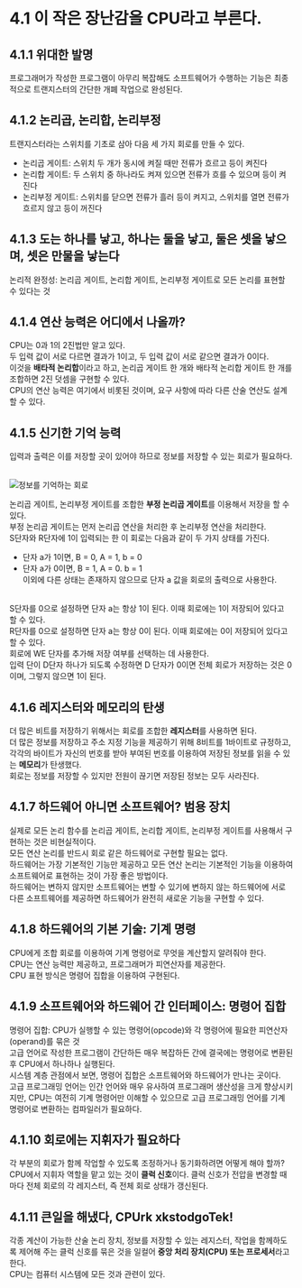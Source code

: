 # 4.1 이 작은 장난감을 CPU라고 부른다.

## 4.1.1 위대한 발명

프로그래머가 작성한 프로그램이 아무리 복잡해도 소프트웨어가 수행하는 기능은 최종적으로 트랜지스터의 간단한 개폐 작업으로 완성된다.<br>

## 4.1.2 논리곱, 논리합, 논리부정

트랜지스터라는 스위치를 기초로 삼아 다음 세 가지 회로를 만들 수 있다.
- 논리곱 게이트: 스위치 두 개가 동시에 켜질 때만 전류가 흐르고 등이 켜진다
- 논리합 게이트: 두 스위치 중 하나라도 켜져 있으면 전류가 흐를 수 있으며 등이 켜진다
- 논리부정 게이트: 스위치를 닫으면 전류가 흘러 등이 켜지고, 스위치를 열면 전류가 흐르지 않고 등이 꺼진다

## 4.1.3 도는 하나를 낳고, 하나는 둘을 낳고, 둘은 셋을 낳으며, 셋은 만물을 낳는다

논리적 완정성: 논리곱 게이트, 논리합 게이트, 논리부정 게이트로 모든 논리를 표현할 수 있다는 것<br>

## 4.1.4 연산 능력은 어디에서 나올까?

CPU는 0과 1의 2진법만 알고 있다.<br>
두 입력 값이 서로 다르면 결과가 1이고, 두 입력 값이 서로 같으면 결과가 0이다.<br>
이것을 **배타적 논리합**이라고 하고, 논리곱 게이트 한 개와 배타적 논리합 게이트 한 개를 조합하면 2진 덧셈을 구현할 수 있다.<br>
CPU의 연산 능력은 여기에서 비롯된 것이며, 요구 사항에 따라 다른 산술 연산도 설계할 수 있다.<br>

## 4.1.5 신기한 기억 능력

입력과 출력은 이를 저장할 곳이 있어야 하므로 정보를 저장할 수 있는 회로가 필요하다.<br><br>

![정보를 기억하는 회로](https://t1.daumcdn.net/cfile/tistory/261CD73B596438D21E)

논리곱 게이트, 논리부정 게이트를 조합한 **부정 논리곱 게이트**를 이용해서 저장을 할 수 있다.<br>
부정 논리곱 게이트는 먼저 논리곱 연산을 처리한 후 논리부정 연산을 처리한다.<br>
S단자와 R단자에 1이 입력되는 한 이 회로는 다음과 같이 두 가지 상태를 가진다.<br>
- 단자 a가 1이면, B = 0, A = 1, b = 0
- 단자 a가 0이면, B = 1, A = 0. b = 1<br>
이외에 다른 상태는 존재하지 않으므로 단자 a 값을 회로의 출력으로 사용한다.<br><br>

S단자를 0으로 설정하면 단자 a는 항상 1이 된다. 이때 회로에는 1이 저장되어 있다고 할 수 있다.<br>
R단자를 0으로 설정하면 단자 a는 항상 0이 된다. 이때 회로에는 0이 저장되어 있다고 할 수 있다.<br>
회로에 WE 단자를 추가해 저장 여부를 선택하는 데 사용한다.<br>
입력 단이 D단자 하나가 되도록 수정하면 D 단자가 0이면 전체 회로가 저장하는 것은 0이며, 그렇지 않으면 1이 된다.<br>

## 4.1.6 레지스터와 메모리의 탄생

더 많은 비트를 저장하기 위해서는 회로를 조합한 **레지스터**를 사용하면 된다.<br>
더 많은 정보를 저장하고 주소 지정 기능을 제공하기 위해 8비트를 1바이트로 규정하고, 각각의 바이트가 자신의 번호를 받아 부여된 번호를 이용하여 저장된 정보를 읽을 수 있는 **메모리**가 탄생했다.<br>
회로는 정보를 저장할 수 있지만 전원이 끊기면 저장된 정보는 모두 사라진다.<br>

## 4.1.7 하드웨어 아니면 소프트웨어? 범용 장치

실제로 모든 논리 함수를 논리곱 게이트, 논리합 게이트, 논리부정 게이트를 사용해서 구현하는 것은 비현실적이다.<br>
모든 연산 논리를 반드시 회로 같은 하드웨어로 구현할 필요는 없다.<br>
하드웨어는 가장 기본적인 기능만 제공하고 모든 연산 논리는 기본적인 기능을 이용하여 소프트웨어로 표현하는 것이 가장 좋은 방법이다.<br>
하드웨어는 변하지 않지만 소프트웨어는 변할 수 있기에 변하지 않는 하드웨어에 서로 다른 소프트웨어를 제공하면 하드웨어가 완전히 새로운 기능을 구현할 수 있다.<br>

## 4.1.8 하드웨어의 기본 기술: 기계 명령

CPU에게 조합 회로를 이용하여 기계 명령어로 무엇을 계산할지 알려줘야 한다.<br>
CPU는 연산 능력만 제공하고, 프로그래머가 피연산자를 제공한다.<br>
CPU 표현 방식은 명령어 집합을 이용하여 구현된다.<br>

## 4.1.9 소프트웨어와 하드웨어 간 인터페이스: 명령어 집합

명령어 집합: CPU가 실행할 수 있는 명령어(opcode)와 각 명령어에 필요한 피연산자(operand)를 묶은 것<br>
고급 언어로 작성한 프로그램이 간단하든 매우 복잡하든 간에 결국에는 명령어로 변환된 후 CPU에서 하나하나 실행된다.<br>
시스템 계층 관점에서 보면, 명령어 집합은 소프트웨어와 하드웨어가 만나는 곳이다.<br>
고급 프로그래밍 언어는 인간 언어와 매우 유사하여 프로그래머 생산성을 크게 향상시키지만, CPU는 여전히 기계 명령어만 이해할 수 있으므로 고급 프로그래밍 언어를 기계 명령어로 변환하는 컴파일러가 필요하다.<br>

## 4.1.10 회로에는 지휘자가 필요하다

각 부분의 회로가 함께 작업할 수 있도록 조정하거나 동기화하려면 어떻게 해야 할까?<br>
CPU에서 지휘자 역할을 맡고 있는 것이 **클럭 신호**이다.
클럭 신호가 전압을 변경할 때마다 전체 회로의 각 레지스터, 즉 전체 회로 상태가 갱신된다.<br>

## 4.1.11 큰일을 해냈다, CPUrk xkstodgoTek!

각종 계산이 가능한 산술 논리 장치, 정보를 저장할 수 있는 레지스터, 작업을 함께하도록 제어해 주는 클럭 신호를 묶은 것을 일컬어 **중앙 처리 장치(CPU) 또는 프로세서**라고 한다.<br>
CPU는 컴퓨터 시스템에 모든 것과 관련이 있다.<br>